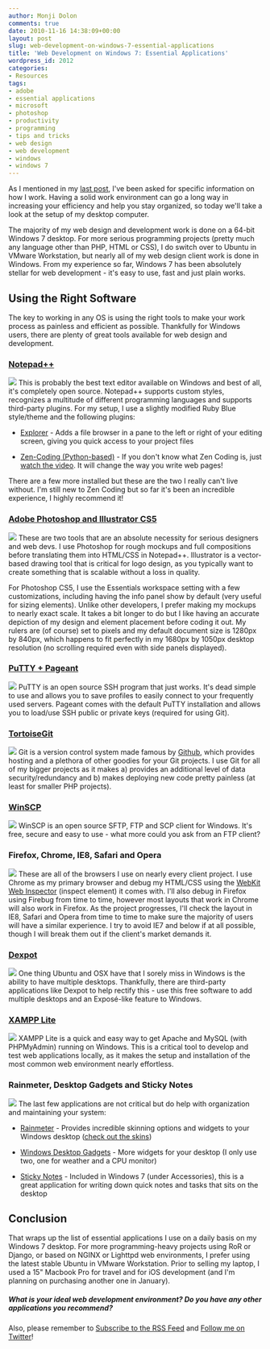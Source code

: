 ```yaml
---
author: Monji Dolon
comments: true
date: 2010-11-16 14:38:09+00:00
layout: post
slug: web-development-on-windows-7-essential-applications
title: 'Web Development on Windows 7: Essential Applications'
wordpress_id: 2012
categories:
- Resources
tags:
- adobe
- essential applications
- microsoft
- photoshop
- productivity
- programming
- tips and tricks
- web design
- web development
- windows
- windows 7
---
```


As I mentioned in my [last post](http://devgrow.com/how-i-create-websites-a-look-inside-the-creative-process/), I've been asked for specific information on how I work.  Having a solid work environment can go a long way in increasing your efficiency and help you stay organized, so today we'll take a look at the setup of my desktop computer.

The majority of my web design and development work is done on a 64-bit Windows 7 desktop.  For more serious programming projects (pretty much any language other than PHP, HTML or CSS), I do switch over to Ubuntu in VMware Workstation, but nearly all of my web design client work is done in Windows.  From my experience so far, Windows 7 has been absolutely stellar for web development - it's easy to use, fast and just plain works.



## Using the Right Software



The key to working in any OS is using the right tools to make your work process as painless and efficient as possible.  Thankfully for Windows users, there are plenty of great tools available for web design and development.



### [Notepad++](http://notepad-plus-plus.org/)


[![](http://devgrow.s3.amazonaws.com/assets/images/notepad.gif)](http://notepad-plus-plus.org/)
This is probably the best text editor available on Windows and best of all, it's completely open source.  Notepad++ supports custom styles, recognizes a multitude of different programming languages and supports third-party plugins.  For my setup, I use a slightly modified Ruby Blue style/theme and the following plugins:




  * [Explorer](http://sourceforge.net/projects/npp-plugins/) - Adds a file browser in a pane to the left or right of your editing screen, giving you quick access to your project files


  * [Zen-Coding (Python-based)](http://code.google.com/p/zen-coding/downloads/detail?name=Zen.Coding-Notepad%2B%2B.v0.6.1.zip&can=2&q=) - If you don't know what Zen Coding is, just [watch the video](http://vimeo.com/7405114).  It will change the way you write web pages!


There are a few more installed but these are the two I really can't live without.  I'm still new to Zen Coding but so far it's been an incredible experience, I highly recommend it!



### [Adobe Photoshop and Illustrator CS5](http://www.adobe.com/products/photoshop/compare/)


[![](http://devgrow.s3.amazonaws.com/assets/images/photoshop.gif)](http://www.adobe.com/products/photoshop/compare/)
These are two tools that are an absolute necessity for serious designers and web devs.  I use Photoshop for rough mockups and full compositions before translating them into HTML/CSS in Notepad++.  Illustrator is a vector-based drawing tool that is critical for logo design, as you typically want to create something that is scalable without a loss in quality.

For Photoshop CS5, I use the Essentials workspace setting with a few customizations, including having the info panel show by default (very useful for sizing elements).  Unlike other developers, I prefer making my mockups to nearly exact scale.  It takes a bit longer to do but I like having an accurate depiction of my design and element placement before coding it out.  My rulers are (of course) set to pixels and my default document size is 1280px by 840px, which happens to fit perfectly in my 1680px by 1050px desktop resolution (no scrolling required even with side panels displayed).



### [PuTTY + Pageant](http://www.chiark.greenend.org.uk/~sgtatham/putty/download.html)


[![](http://devgrow.s3.amazonaws.com/assets/images/putty1.gif)](http://www.chiark.greenend.org.uk/~sgtatham/putty/download.html)
PuTTY is an open source SSH program that just works.  It's dead simple to use and allows you to save profiles to easily connect to your frequently used servers.  Pageant comes with the default PuTTY installation and allows you to load/use SSH public or private keys (required for using Git).



### [TortoiseGit](http://code.google.com/p/tortoisegit/)


[![](http://devgrow.s3.amazonaws.com/assets/images/tortoisegit.gif)](http://code.google.com/p/tortoisegit/)
Git is a version control system made famous by [Github](http://www.github.com/), which provides hosting and a plethora of other goodies for your Git projects.  I use Git for all of my bigger projects as it makes a) provides an additional level of data security/redundancy and b) makes deploying new code pretty painless (at least for smaller PHP projects).



### [WinSCP](http://winscp.net/eng/index.php)


[![](http://devgrow.s3.amazonaws.com/assets/images/winscp.gif)](http://winscp.net/eng/index.php)
WinSCP is an open source SFTP, FTP and SCP client for Windows.  It's free, secure and easy to use - what more could you ask from an FTP client?



### Firefox, Chrome, IE8, Safari and Opera


![](http://devgrow.s3.amazonaws.com/assets/images/browsers.gif)
These are all of the browsers I use on nearly every client project.  I use Chrome as my primary browser and debug my HTML/CSS using the [WebKit Web Inspector](http://webkit.org/blog/197/web-inspector-redesign/) (inspect element) it comes with.  I'll also debug in Firefox using Firebug from time to time, however most layouts that work in Chrome will also work in Firefox.  As the project progresses, I'll check the layout in IE8, Safari and Opera from time to time to make sure the majority of users will have a similar experience.  I try to avoid IE7 and below if at all possible, though I will break them out if the client's market demands it.



### [Dexpot](http://www.dexpot.de/index.php?lang=en)


[![](http://devgrow.s3.amazonaws.com/assets/images/dexpot.gif)](http://www.dexpot.de/index.php?lang=en)
One thing Ubuntu and OSX have that I sorely miss in Windows is the ability to have multiple desktops.  Thankfully, there are third-party applications like Dexpot to help rectify this - use this free software to add multiple desktops and an Exposé-like feature to Windows.



### [XAMPP Lite](http://www.apachefriends.org/en/xampp-windows.html)


[![](http://devgrow.s3.amazonaws.com/assets/images/xampp.gif)](http://www.apachefriends.org/en/xampp-windows.html)
XAMPP Lite is a quick and easy way to get Apache and MySQL (with PHPMyAdmin) running on Windows.  This is a critical tool to develop and test web applications locally, as it makes the setup and installation of the most common web environment nearly effortless.



### Rainmeter, Desktop Gadgets and Sticky Notes


![](http://devgrow.s3.amazonaws.com/assets/images/desktop.jpg)
The last few applications are not critical but do help with organization and maintaining your system:




  * [Rainmeter](http://rainmeter.net/RainCMS/) - Provides incredible skinning options and widgets to your Windows desktop ([check out the skins](http://customize.org/rainmeter))


  * [Windows Desktop Gadgets](http://msdn.microsoft.com/en-us/library/dd834142.aspx) - More widgets for your desktop (I only use two, one for weather and a CPU monitor)


  * [Sticky Notes](http://windows.microsoft.com/en-US/windows7/products/features/sticky-notes) - Included in Windows 7 (under Accessories), this is a great application for writing down quick notes and tasks that sits on the desktop





## Conclusion



That wraps up the list of essential applications I use on a daily basis on my Windows 7 desktop.  For more programming-heavy projects using RoR or Django, or based on NGINX or Lighttpd web environments, I prefer using the latest stable Ubuntu in VMware Workstation.  Prior to selling my laptop, I used a 15" Macbook Pro for travel and for iOS development (and I'm planning on purchasing another one in January).



##### What is your ideal web development environment?  Do you have any other applications you recommend?



Also, please remember to [Subscribe to the RSS Feed](http://feeds.feedburner.com/devgrow) and [Follow me on Twitter](http://twitter.com/ThinkDevGrow)!
